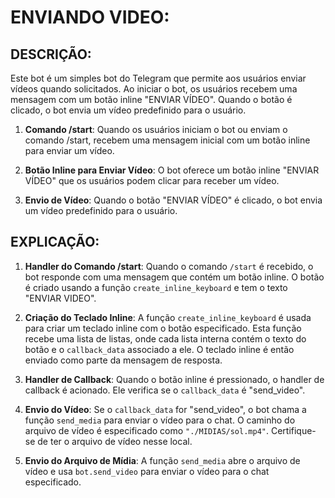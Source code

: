 # ENVIANDO VIDEO:
## DESCRIÇÃO:
Este bot é um simples bot do Telegram que permite aos usuários enviar vídeos quando solicitados. Ao iniciar o bot, os usuários recebem uma mensagem com um botão inline "ENVIAR VÍDEO". Quando o botão é clicado, o bot envia um vídeo predefinido para o usuário.

1. **Comando /start**: Quando os usuários iniciam o bot ou enviam o comando /start, recebem uma mensagem inicial com um botão inline para enviar um vídeo.
   
2. **Botão Inline para Enviar Vídeo**: O bot oferece um botão inline "ENVIAR VÍDEO" que os usuários podem clicar para receber um vídeo.

3. **Envio de Vídeo**: Quando o botão "ENVIAR VÍDEO" é clicado, o bot envia um vídeo predefinido para o usuário.

## EXPLICAÇÃO:
1. **Handler do Comando /start**: Quando o comando `/start` é recebido, o bot responde com uma mensagem que contém um botão inline. O botão é criado usando a função `create_inline_keyboard` e tem o texto "ENVIAR VIDEO".

2. **Criação do Teclado Inline**: A função `create_inline_keyboard` é usada para criar um teclado inline com o botão especificado. Esta função recebe uma lista de listas, onde cada lista interna contém o texto do botão e o `callback_data` associado a ele. O teclado inline é então enviado como parte da mensagem de resposta.

3. **Handler de Callback**: Quando o botão inline é pressionado, o handler de callback é acionado. Ele verifica se o `callback_data` é "send_video".

4. **Envio do Vídeo**: Se o `callback_data` for "send_video", o bot chama a função `send_media` para enviar o vídeo para o chat. O caminho do arquivo de vídeo é especificado como `"./MIDIAS/sol.mp4"`. Certifique-se de ter o arquivo de vídeo nesse local.

5. **Envio do Arquivo de Mídia**: A função `send_media` abre o arquivo de vídeo e usa `bot.send_video` para enviar o vídeo para o chat especificado.

